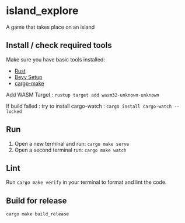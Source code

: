 # island_explore
A game that takes place on an island

## Install / check required tools
Make sure you have basic tools installed:

- [Rust](https://www.rust-lang.org)
- [Bevy Setup](https://bevyengine.org/learn/book/getting-started/setup/)
- [cargo-make](https://sagiegurari.github.io/cargo-make/)

Add WASM Target : `rustup target add wasm32-unknown-unknown`

If build failed : try to install cargo-watch : `cargo install cargo-watch --locked`

## Run

1. Open a new terminal and run: `cargo make serve`
1. Open a second terminal run: `cargo make watch`

## Lint

Run `cargo make verify` in your terminal to format and lint the code.

## Build for release

`cargo make build_release`